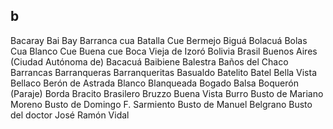 ## b
Bacaray
Bai
Bay
Barranca cua
Batalla Cue
Bermejo
Biguá
Bolacuá
Bolas Cua
Blanco Cue
Buena cue
Boca Vieja de Izoró
Bolivia
Brasil
Buenos Aires (Ciudad Autónoma de)
Bacacuá
Baibiene
Balestra
Baños del Chaco
Barrancas
Barranqueras
Barranqueritas
Basualdo
Batelito
Batel
Bella Vista
Bellaco
Berón de Astrada
Blanco
Blanqueada
Bogado
Balsa
Boquerón (Paraje)
Borda
Bracito
Brasilero
Bruzzo
Buena Vista
Burro
Busto de Mariano Moreno
Busto de Domingo F. Sarmiento
Busto de Manuel Belgrano
Busto del doctor José Ramón Vidal